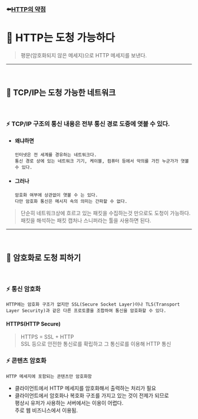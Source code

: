 ### ⬅️[HTTP의 약점](https://github.com/leekyukin/study/blob/main/http-network/4.%20HTTPS/1.%20HTTP%EC%9D%98%20%EC%95%BD%EC%A0%90.md) 

# 🚨 HTTP는 도청 가능하다
> 평문(암호화되지 않은 메세지)으로 HTTP 메세지를 보낸다.

---
<Br>

## 📌 TCP/IP는 도청 가능한 네트워크
<br>

### ⚡️ TCP/IP 구조의 통신 내용은 전부 통신 경로 도중에 엿볼 수 있다.

- #### 왜냐하면
      인터넷은 전 세계를 경유하는 네트워크다.
      통신 경로 상에 있는 네트워크 기기, 케이블, 컴퓨터 등에서 악의를 가진 누군가가 엿볼 수 있다.

- #### 그러나 
      암호화 여부에 상관없이 엿볼 수 는 있다.
      다만 암호화 통신은 메시지 속의 의미는 간파할 수 없다.


>단순히 네트워크상에 흐르고 있는 패킷을 수집하는것 만으로도 도청이 가능하다. 패킷을 해석하는 패킷 캡처나 스니퍼라는 툴을 사용하면 된다.

---
<br>

## 📌 암호화로 도청 피하기
<br>

### ⚡️ 통신 암호화
    HTTP에는 암호화 구조가 없지만 SSL(Secure Socket Layer)이나 TLS(Transport Layer Security)과 같은 다른 프로토콜을 조합하여 통신을 암호화할 수 있다.


#### HTTPS(HTTP Secure)
> HTTPS = SSL + HTTP <br>
> SSL 등으로 안전한 통신로를 확립하고 그 통신로를 이용해  HTTP 통신

### ⚡️ 콘텐츠 암호화
    HTTP 메세지에 포함되는 콘텐츠만 암호화함

- 클라이언트에서 HTTP 메세지를 암호화해서 출력하는 처리가 필요
- 클라이언트에서 암호화나 복호화 구조를 가지고 있는 것이    전제가 되므로 <br> 
평상시 유저가 사용하는  서버에서는 이용이 어렵다. <br> 주로 웹 비즈니스에서 이용됨.
